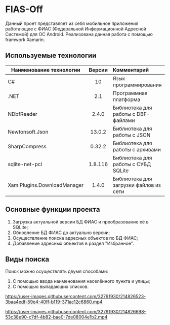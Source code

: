 # FIAS-Off
Данный проет представляет из себя мобильное приложения работающее с ФИАС (Федеральной Информационной Адресной Системой) для ОС Android.
Реализована данная работа с помощью framwork Xamarin.

## Используемые технологии
| Наименование технологии | Версии | Комментарий |
| ------------- |:------------------:| :----- |
| C#    | 10 | Язык программирования |
| .NET  | 2.1 | Программная платформа |
| NDbfReader  | 2.4.0 | Библиотека для работы с DBF-файлами |
| Newtonsoft.Json  | 13.0.2 | Библиотека для работы с JSON |
| SharpCompress  | 0.32.2 | Библиотека для работы с архивами |
| sqlite-net-pcl  | 1.8.116 | Библиотека для работы с СУБД SQLite |
| Xam.Plugins.DownloadManager  | 1.4.0 | Библиотека для загрузки файлов из сети |

## Основные функции проекта
1. Загрузка актуальной версии БД ФИАС и преобразование её в SQLite;
2. Обновление БД ФИАС до актуально версии;
3. Осуществление поиска адресных объектов по БД ФИАС;
4. Добавление адресных объектов в раздел "Избранное".

## Виды поиска
Поиск можно осуществлять двумя способами:
1. С помощью ввода наименования населённого пункта и улицы;
2. С помощью выпадающих списков.

https://user-images.githubusercontent.com/32791930/214826523-3baa4edf-59e4-40ff-b119-371ac12c6860.mp4

https://user-images.githubusercontent.com/32791930/214826698-53c38e90-c7df-4b82-bae0-7de08004e1b2.mp4






